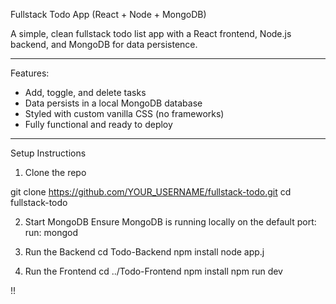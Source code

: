 Fullstack Todo App (React + Node + MongoDB)

A simple, clean fullstack todo list app with a React frontend, Node.js backend, and MongoDB for data persistence.

---

Features:

- Add, toggle, and delete tasks
- Data persists in a local MongoDB database
- Styled with custom vanilla CSS (no frameworks)
- Fully functional and ready to deploy

---

Setup Instructions

1. Clone the repo
   
git clone https://github.com/YOUR_USERNAME/fullstack-todo.git
cd fullstack-todo

2. Start MongoDB
Ensure MongoDB is running locally on the default port:
run: mongod

3. Run the Backend
cd Todo-Backend
npm install
node app.j

4. Run the Frontend
   cd ../Todo-Frontend
npm install
npm run dev

!!
